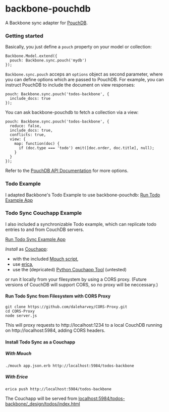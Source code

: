 # backbone-pouchdb

A Backbone sync adapter for [PouchDB](http://pouchdb.com/).


### Getting started

Basically, you just define a `pouch` property on your model or collection:

    Backbone.Model.extend({
      pouch: Backbone.sync.pouch('mydb')
    });

`Backbone.sync.pouch` acceps an `options` object as second parameter,
where you can define options which are passed to PouchDB.
For example, you can instruct PouchDB to include the document on view responses:

    pouch: Backbone.sync.pouch('todos-backbone', {
      include_docs: true
    });


You can ask backbone-pouchdb to fetch a collection via a view:

    pouch: Backbone.sync.pouch('todos-backbone', {
      reduce: false,
      include_docs: true,
      conflicts: true,
      view: {
        map: function(doc) {
          if (doc.type === 'todo') emit([doc.order, doc.title], null);
        }
      }
    });


Refer to the [PouchDB API Documentation](http://pouchdb.com/api.html) for more options.


### Todo Example

I adapted Backbone's Todo Example to use backbone-pouchdb:
[Run Todo Example App](http://jo.github.com/backbone-pouchdb/examples/todos)


### Todo Sync Couchapp Example

I also included a synchronizable Todo example,
which can replicate todo entries to and from CouchDB servers.

[Run Todo Sync Example App](http://jo.github.com/backbone-pouchdb/examples/todos-sync/_attachments)


*Install* as [Couchapp](http://couchapp.org):

* with the included [Mouch script](https://github.com/jo/mouch),
* use [erica](https://github.com/benoitc/erica),
* use the (depricated) [Python Couchapp Tool](https://github.com/couchapp/couchapp) (untested)

or run it locally from your filesystem by using a CORS proxy.
(Future versions of CouchDB will support CORS, so no proxy will be neccessary.)


#### Run Todo Sync from Filesystem with CORS Proxy

    git clone https://github.com/daleharvey/CORS-Proxy.git
    cd CORS-Proxy
    node server.js

This will proxy requests to http://localhost:1234 to a local CouchDB running on http://localhost:5984, adding CORS headers.


#### Install Todo Sync as a Couchapp


##### With Mouch

    ./mouch app.json.erb http://localhost:5984/todos-backbone

##### With Erica

    erica push http://localhost:5984/todos-backbone


The Couchapp will be served from
[localhost:5984/todos-backbone/_design/todos/index.html](http://localhost:5984/todos-backbone/_design/todos/index.html)
